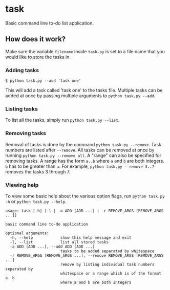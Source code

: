 # task
Basic command line to-do list application.

## How does it work?

Make sure the variable `filename` inside `task.py` is set to a file name that you would like to store the tasks in.

### Adding tasks

`$ python task.py --add 'task one'`

This will add a task called 'task one' to the tasks file. Multiple tasks can be added at once by passing multiple arguments to `python task.py --add`.

### Listing tasks

To list all the tasks, simply run `python task.py --list`.

### Removing tasks

Removal of tasks is done by the command `python task.py --remove`. Task numbers are listed after `--remove`.
All tasks can be removed at once by running `python task.py --remove all`.
A "range" can also be specified for removing tasks. A range has the form `a..b` where `a` and `b` are both integers. `b` has to be greater than `a`.
For example, `python task.py --remove 3..7` removes the tasks 3 through 7.

### Viewing help

To view some basic help about the various option flags, run `python task.py -h` or `python task.py --help`.

```
usage: task [-h] [-l | -a ADD [ADD ...] | -r REMOVE_ARGS [REMOVE_ARGS ...]]

basic command line to-do application

optional arguments:
  -h, --help            show this help message and exit
  -l, --list            list all stored tasks
  -a ADD [ADD ...], --add ADD [ADD ...]
                        tasks to be added separated by whitespace
  -r REMOVE_ARGS [REMOVE_ARGS ...], --remove REMOVE_ARGS [REMOVE_ARGS ...]
                        remove by listing individual task numbers separated by
                        whitespace or a range which is of the format a..b
                        where a and b are both integers
```
